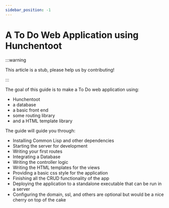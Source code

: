 ```yaml
---
sidebar_position: -1
---
```


# A To Do Web Application using Hunchentoot

:::warning

This article is a stub, please help us by contributing!

:::

The goal of this guide is to make a To Do web application using:

- Hunchentoot
- a database
- a basic front end
- some routing library
- and a HTML template library

The guide will guide you through:

- Installing Common Lisp and other dependencies
- Starting the server for development
- Writing your first routes
- Integrating a Database
- Writing the controller logic
- Writing the HTML templates for the views
- Providing a basic css style for the application
- Finishing all the CRUD functionality of the app
- Deploying the application to a standalone executable that can be run in a server
- Configuring the domain, ssl, and others are optional but would be a nice cherry on top of the cake
